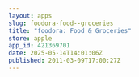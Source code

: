 ```yaml
---
layout: apps
slug: foodora-food--groceries
title: "foodora: Food & Groceries"
store: apple
app_id: 421369701
date: 2025-05-14T14:01:06Z
published: 2011-03-09T17:00:27Z
---
```

